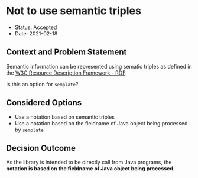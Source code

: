 # Not to use semantic triples

* Status: Accepted
* Date: 2021-02-18

## Context and Problem Statement

Semantic information can be represented using sematic triples  as defined in the [W3C Resource Description Framework - RDF](https://www.w3.org/RDF/).

Is this an option for `semplate`?


## Considered Options

* Use a notation based on semantic triples
* Use a notation based on the fieldname of Java object being processed by `semplate`

## Decision Outcome

As the library is intended to be directly call from Java programs, the **notation is based on the fieldname of Java object being processed**.
